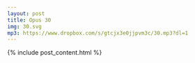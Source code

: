 ```yaml
---
layout: post
title: Opus 30
img: 30.svg
mp3: https://www.dropbox.com/s/gtcjx3e0jjpvm3c/30.mp3?dl=1
---
```


{% include post_content.html %}
